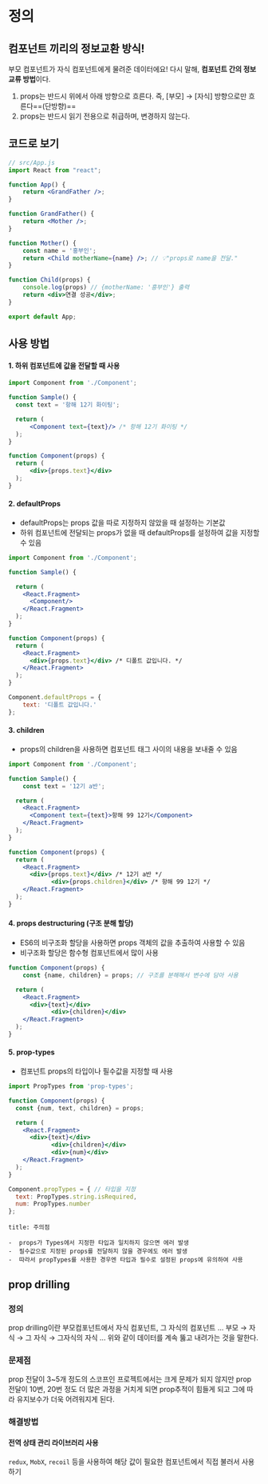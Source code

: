 # 정의

## 컴포넌트 끼리의 정보교환 방식!

부모 컴포넌트가 자식 컴포넌트에게 물려준 데이터에요! 다시 말해, **컴포넌트 간의 정보 교류 방법**이다. 

1.  props는 반드시 위에서 아래 방향으로 흐른다. 즉, [부모] → [자식] 방향으로만 흐른다==(단방향)==
2.  props는 반드시 읽기 전용으로 취급하며, 변경하지 않는다.

## 코드로 보기

```jsx
// src/App.js
import React from "react";

function App() {
	return <GrandFather />;
}

function GrandFather() {
	return <Mother />;
}

function Mother() {
	const name = '홍부인';
	return <Child motherName={name} />; // 💡"props로 name을 전달."
}

function Child(props) {
	console.log(props) // {motherName: '흥부인'} 출력
	return <div>연결 성공</div>;
}

export default App;
```

## 사용 방법

#### 1. 하위 컴포넌트에 값을 전달할 때 사용

```jsx
import Component from './Component';

function Sample() {
  const text = '항해 12기 화이팅';

  return (
      <Component text={text}/> /* 항해 12기 화이팅 */
  );
}

function Component(props) {
  return (
      <div>{props.text}</div>
  );
}
```

#### 2. defaultProps
- defaultProps는 props 값을 따로 지정하지 않았을 때 설정하는 기본값
- 하위 컴포넌트에 전달되는 props가 없을 때 defaultProps를 설정하여 값을 지정할 수 있음

```jsx
import Component from './Component';

function Sample() {

  return (
    <React.Fragment>
      <Component/>
    </React.Fragment>
  );
}

function Component(props) {
  return (
    <React.Fragment>
      <div>{props.text}</div> /* 디폴트 값입니다. */
    </React.Fragment>
  );
}

Component.defaultProps = {
	text: '디폴트 값입니다.'
};
```

#### 3. children
- props의 children을 사용하면 컴포넌트 태그 사이의 내용을 보내줄 수 있음

```jsx
import Component from './Component';

function Sample() {
	const text = '12기 a반';

  return (
    <React.Fragment>
      <Component text={text}>항해 99 12기</Component>
    </React.Fragment>
  );
}

function Component(props) {
  return (
    <React.Fragment>
      <div>{props.text}</div> /* 12기 a반 */
			<div>{props.children}</div> /* 항해 99 12기 */
    </React.Fragment>
  );
}
```

#### 4. props destructuring (구조 분해 할당)
-   ES6의 비구조화 할당을 사용하면 props 객체의 값을 추출하여 사용할 수 있음
-   비구조화 할당은 함수형 컴포넌트에서 많이 사용
```jsx
function Component(props) {
	const {name, children} = props; // 구조를 분해해서 변수에 담아 사용

  return (
    <React.Fragment>
      <div>{text}</div>
			<div>{children}</div>
    </React.Fragment>
  );
}
```

#### 5. prop-types
- 컴포넌트 props의 타입이나 필수값을 지정할 때 사용

```jsx
import PropTypes from 'prop-types';

function Component(props) {
  const {num, text, children} = props;

  return (
    <React.Fragment>
      <div>{text}</div>
			<div>{children}</div>
			<div>{num}</div>
    </React.Fragment>
  );
}

Component.propTypes = { // 타입을 지정
  text: PropTypes.string.isRequired,
  num: PropTypes.number
};
```

```ad-warning
title: 주의점

-  props가 Types에서 지정한 타입과 일치하지 않으면 에러 발생
-  필수값으로 지정된 props를 전달하지 않을 경우에도 에러 발생
-  따라서 propTypes를 사용한 경우엔 타입과 필수로 설정된 props에 유의하여 사용
```

## prop drilling

### 정의

prop drilling이란 부모컴포넌트에서 자식 컴포넌트, 그 자식의 컴포넌트 ...
부모 → 자식 → 그 자식 → 그자식의 자식 ...
위와 같이 데이터를 계속 뚫고 내려가는 것을 말한다. 

### 문제점

prop 전달이 3~5개 정도의 스코프인 프로젝트에서는 크게 문제가 되지 않지만 prop 전달이 10번, 20번 정도 더 많은 과정을 거치게 되면 prop추적이 힘들게 되고 그에 따라 유지보수가 더욱 어려워지게 된다. 

### 해결방법

#### 전역 상태 관리 라이브러리 사용

`redux`, `MobX`, `recoil` 등을 사용하여 해당 값이 필요한 컴포넌트에서 직접 불러서 사용하기